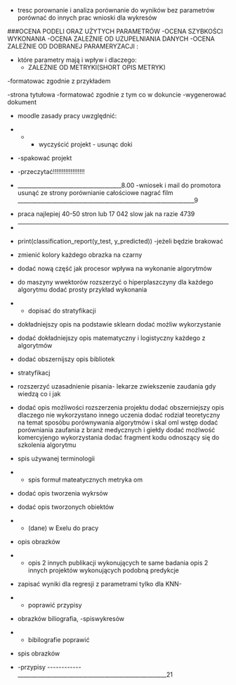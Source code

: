 



- tresc porownanie i analiza
porównanie do wyników bez parametrów
porównać do innych prac
wnioski dla wykresów


###OCENA PODELI ORAZ UŻYTYCH PARAMETRÓW
-OCENA SZYBKOŚCI WYKONANIA
-OCENA ZALEŻNIE OD UZUPELNIANIA DANYCH
-OCENA ZALEŻNIE OD DOBRANEJ PARAMERYZACJI :
 - które parametry mają i wpływ i dlaczego:
   - ZALEŻNIE OD METRYKI(SHORT OPIS METRYK)

    
-formatowac zgodnie z przykładem

 -strona tytułowa
-formatować zgodnie z tym co w dokuncie
-wygenerować dokument
- moodle zasady pracy uwzględnić:
- - - wyczyścić projekt - usunąc doki 
- -spakować projekt
- -przeczytać!!!!!!!!!!!!!!!!!!
- _____________________________________8.00
-wniosek i mail do promotora
usunąć ze strony porównianie całościowe
 nagrać film
_______________________________________________________________9

- praca najlepiej 40-50 stron lub 17 042 slow jak na razie 4739
- ______________________________________________________________________
- print(classification_report(y_test, y_predicted))
  -jeżeli będzie brakować 
- zmienić kolory każdego obrazka na czarny
- dodać nową część jak procesor wpływa na wykonanie algorytmów 
- do maszyny wwektorów rozszerzyć o hiperplaszczyny 
dla każdego algorytmu dodać prosty przykład wykonania
- - dopisać do stratyfikacji 
- dokładniejszy opis na podstawie sklearn dodać możliw wykorzystanie
- dodać dokładniejszy opis matematyczny i logistyczny każdego z algorytmów
- dodać obszernijszy opis bibliotek
- stratyfikacj
- rozszerzyć uzasadnienie pisania- lekarze zwiekszenie zaudania gdy wiedzą co i jak
- dodać opis możliwości rozszerzenia projektu 
dodać obszerniejszy opis dlaczego nie wykorzystano innego uczenia
dodać rodział teoretyczny na temat sposóbu porównywania algorytmów i skal oml
wstęp dodać porówniania zaufania z branż medycznych i giełdy
dodać możlwość komercyjengo wykorzystania
dodać fragment kodu odnoszący się do szkolenia algorytmu
- spis używanej terminologii
- - spis formuł mateatycznych
metryka om
- dodać opis tworzenia wykrsów
- dodać opis tworzonych obiektów
- - (dane) w Exelu do pracy
- opis obrazków
- - opis 2 innych publikacji wykonujących te same badania
opis 2 innych projektów wykonujących podobną predykcje
- zapisać wyniki dla regresji z parametrami tylko dla KNN-
- - poprawić przypisy
- obrazków biliografia,
 -spiswykresów
- - bibilografie poprawić
- spis obrazków
- -przypisy
------------_____________________________________________________21
